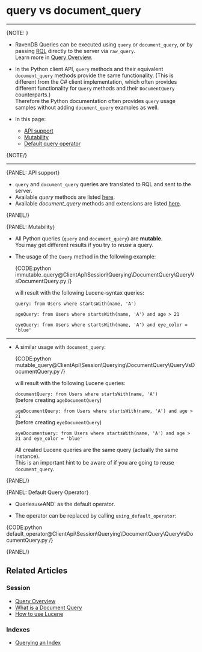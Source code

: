 # query vs document_query

---

{NOTE: }

* RavenDB Queries can be executed using `query` or `document_query`, or by passing 
  [RQL](../../../../client-api/session/querying/what-is-rql) directly to the server 
  via `raw_query`.  
  Learn more in [Query Overview](../../../../client-api/session/querying/how-to-query).

* In the Python client API, `query` methods and their equivalent `document_query` methods 
  provide the same functionality. (This is different from the C# client implementation, 
  which often provides different functionality for `Query` methods and their `DocumentQuery` 
  counterparts.)  
  Therefore the Python documentation often provides `query` usage samples without adding 
  `document_query` examples as well.  

* In this page:
  * [API support](../../../../client-api/session/querying/document-query/query-vs-document-query#api-support)
  * [Mutability](../../../../client-api/session/querying/document-query/query-vs-document-query#mutability)
  * [Default query operator](../../../../client-api/session/querying/document-query/query-vs-document-query#default-query-operator)

{NOTE/}

---

{PANEL: API support}

* `query` and `document_query` queries are translated to RQL and sent to the server.  
* Available _query_ methods are listed [here](../../../../client-api/session/querying/how-to-query#custom-methods).  
* Available _document_query_ methods and extensions are listed [here](../../../../client-api/session/querying/document-query/what-is-document-query#custom-methods-and-extensions).  

{PANEL/}

{PANEL: Mutability}

* All Python queries (`query` and `document_query`) are **mutable**.  
  You may get different results if you try to *reuse* a query.

* The usage of the `Query` method in the following example:

    {CODE:python immutable_query@ClientApi\Session\Querying\DocumentQuery\QueryVsDocumentQuery.py /}

    will result with the following Lucene-syntax queries:

    `query: from Users where startsWith(name, 'A')`

    `ageQuery: from Users where startsWith(name, 'A') and age > 21`

    `eyeQuery: from Users where startsWith(name, 'A') and eye_color = 'blue'`

---

* A similar usage with `document_query`:

    {CODE:python mutable_query@ClientApi\Session\Querying\DocumentQuery\QueryVsDocumentQuery.py /}

    will result with the following Lucene queries:

    `documentQuery: from Users where startsWith(name, 'A')`  
    (before creating `ageDocumentQuery`)

    `ageDocumentQuery: from Users where startsWith(name, 'A') and age > 21`  
    (before creating `eyeDocumentQuery`)

    `eyeDocumentuery: from Users where startsWith(name, 'A') and age > 21 and eye_color = 'blue'`

    All created Lucene queries are the same query (actually the same instance).  
    This is an important hint to be aware of if you are going to reuse `document_query`.

{PANEL/}

{PANEL: Default Query Operator}

* Queries` use `AND` as the default operator.  

* The operator can be replaced by calling `using_default_operator`:
        
{CODE:python default_operator@ClientApi\Session\Querying\DocumentQuery\QueryVsDocumentQuery.py /}

{PANEL/}

## Related Articles

### Session 

- [Query Overview](../../../../client-api/session/querying/how-to-query)
- [What is a Document Query](../../../../client-api/session/querying/document-query/what-is-document-query)
- [How to use Lucene](../../../../client-api/session/querying/document-query/how-to-use-lucene)

### Indexes

- [Querying an Index](../../../../indexes/querying/query-index)
